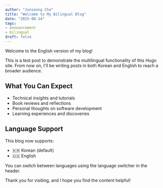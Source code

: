 ```yaml
---
author: "Junseong Cha"
title: "Welcome to My Bilingual Blog"
date: "2025-08-14"
tags: 
- announcement
- bilingual
draft: false
---
```


Welcome to the English version of my blog! 

This is a test post to demonstrate the multilingual functionality of this Hugo site. From now on, I'll be writing posts in both Korean and English to reach a broader audience.

## What You Can Expect

- Technical insights and tutorials
- Book reviews and reflections  
- Personal thoughts on software development
- Learning experiences and discoveries

## Language Support

This blog now supports:
- 🇰🇷 Korean (default)
- 🇺🇸 English

You can switch between languages using the language switcher in the header.

Thank you for visiting, and I hope you find the content helpful!
